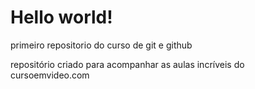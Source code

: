 # Hello world!
 primeiro repositorio do curso de git e github 

 repositório criado para acompanhar as aulas incríveis do cursoemvideo.com
